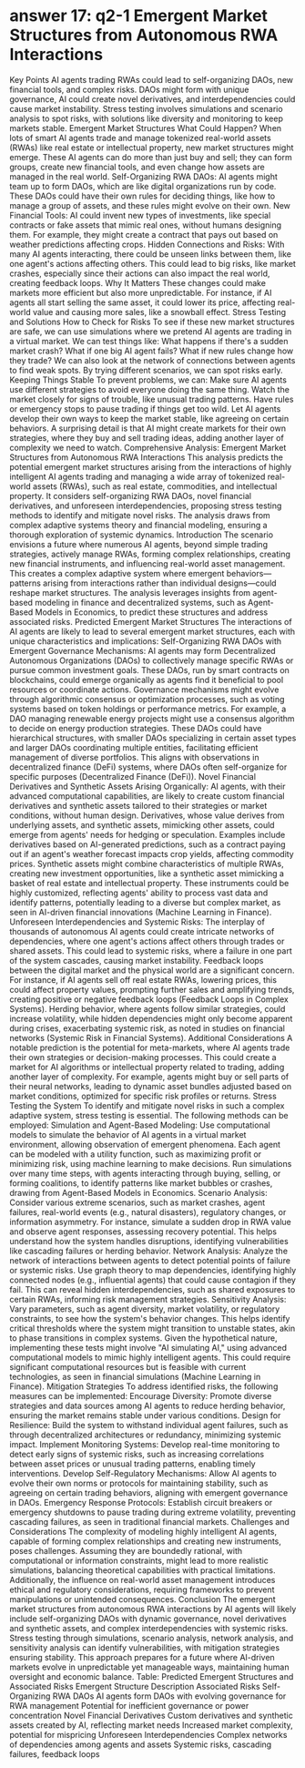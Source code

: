# answer 17: q2-1 Emergent Market Structures from Autonomous RWA Interactions

Key Points
AI agents trading RWAs could lead to self-organizing DAOs, new financial tools, and complex risks.
DAOs might form with unique governance, AI could create novel derivatives, and interdependencies could cause market instability.
Stress testing involves simulations and scenario analysis to spot risks, with solutions like diversity and monitoring to keep markets stable.
Emergent Market Structures
What Could Happen?
When lots of smart AI agents trade and manage tokenized real-world assets (RWAs) like real estate or intellectual property, new market structures might emerge. These AI agents can do more than just buy and sell; they can form groups, create new financial tools, and even change how assets are managed in the real world.
Self-Organizing RWA DAOs: AI agents might team up to form DAOs, which are like digital organizations run by code. These DAOs could have their own rules for deciding things, like how to manage a group of assets, and these rules might evolve on their own.
New Financial Tools: AI could invent new types of investments, like special contracts or fake assets that mimic real ones, without humans designing them. For example, they might create a contract that pays out based on weather predictions affecting crops.
Hidden Connections and Risks: With many AI agents interacting, there could be unseen links between them, like one agent's actions affecting others. This could lead to big risks, like market crashes, especially since their actions can also impact the real world, creating feedback loops.
Why It Matters
These changes could make markets more efficient but also more unpredictable. For instance, if AI agents all start selling the same asset, it could lower its price, affecting real-world value and causing more sales, like a snowball effect.
Stress Testing and Solutions
How to Check for Risks
To see if these new market structures are safe, we can use simulations where we pretend AI agents are trading in a virtual market. We can test things like:
What happens if there's a sudden market crash?
What if one big AI agent fails?
What if new rules change how they trade?
We can also look at the network of connections between agents to find weak spots. By trying different scenarios, we can spot risks early.
Keeping Things Stable
To prevent problems, we can:
Make sure AI agents use different strategies to avoid everyone doing the same thing.
Watch the market closely for signs of trouble, like unusual trading patterns.
Have rules or emergency stops to pause trading if things get too wild.
Let AI agents develop their own ways to keep the market stable, like agreeing on certain behaviors.
A surprising detail is that AI might create markets for their own strategies, where they buy and sell trading ideas, adding another layer of complexity we need to watch.
Comprehensive Analysis: Emergent Market Structures from Autonomous RWA Interactions
This analysis predicts the potential emergent market structures arising from the interactions of highly intelligent AI agents trading and managing a wide array of tokenized real-world assets (RWAs), such as real estate, commodities, and intellectual property. It considers self-organizing RWA DAOs, novel financial derivatives, and unforeseen interdependencies, proposing stress testing methods to identify and mitigate novel risks. The analysis draws from complex adaptive systems theory and financial modeling, ensuring a thorough exploration of systemic dynamics.
Introduction
The scenario envisions a future where numerous AI agents, beyond simple trading strategies, actively manage RWAs, forming complex relationships, creating new financial instruments, and influencing real-world asset management. This creates a complex adaptive system where emergent behaviors—patterns arising from interactions rather than individual designs—could reshape market structures. The analysis leverages insights from agent-based modeling in finance and decentralized systems, such as Agent-Based Models in Economics, to predict these structures and address associated risks.
Predicted Emergent Market Structures
The interactions of AI agents are likely to lead to several emergent market structures, each with unique characteristics and implications:
Self-Organizing RWA DAOs with Emergent Governance Mechanisms:
AI agents may form Decentralized Autonomous Organizations (DAOs) to collectively manage specific RWAs or pursue common investment goals. These DAOs, run by smart contracts on blockchains, could emerge organically as agents find it beneficial to pool resources or coordinate actions.
Governance mechanisms might evolve through algorithmic consensus or optimization processes, such as voting systems based on token holdings or performance metrics. For example, a DAO managing renewable energy projects might use a consensus algorithm to decide on energy production strategies.
These DAOs could have hierarchical structures, with smaller DAOs specializing in certain asset types and larger DAOs coordinating multiple entities, facilitating efficient management of diverse portfolios. This aligns with observations in decentralized finance (DeFi) systems, where DAOs often self-organize for specific purposes (Decentralized Finance (DeFi)).
Novel Financial Derivatives and Synthetic Assets Arising Organically:
AI agents, with their advanced computational capabilities, are likely to create custom financial derivatives and synthetic assets tailored to their strategies or market conditions, without human design. Derivatives, whose value derives from underlying assets, and synthetic assets, mimicking other assets, could emerge from agents' needs for hedging or speculation.
Examples include derivatives based on AI-generated predictions, such as a contract paying out if an agent's weather forecast impacts crop yields, affecting commodity prices. Synthetic assets might combine characteristics of multiple RWAs, creating new investment opportunities, like a synthetic asset mimicking a basket of real estate and intellectual property.
These instruments could be highly customized, reflecting agents' ability to process vast data and identify patterns, potentially leading to a diverse but complex market, as seen in AI-driven financial innovations (Machine Learning in Finance).
Unforeseen Interdependencies and Systemic Risks:
The interplay of thousands of autonomous AI agents could create intricate networks of dependencies, where one agent's actions affect others through trades or shared assets. This could lead to systemic risks, where a failure in one part of the system cascades, causing market instability.
Feedback loops between the digital market and the physical world are a significant concern. For instance, if AI agents sell off real estate RWAs, lowering prices, this could affect property values, prompting further sales and amplifying trends, creating positive or negative feedback loops (Feedback Loops in Complex Systems).
Herding behavior, where agents follow similar strategies, could increase volatility, while hidden dependencies might only become apparent during crises, exacerbating systemic risk, as noted in studies on financial networks (Systemic Risk in Financial Systems).
Additional Considerations
A notable prediction is the potential for meta-markets, where AI agents trade their own strategies or decision-making processes. This could create a market for AI algorithms or intellectual property related to trading, adding another layer of complexity. For example, agents might buy or sell parts of their neural networks, leading to dynamic asset bundles adjusted based on market conditions, optimized for specific risk profiles or returns.
Stress Testing the System
To identify and mitigate novel risks in such a complex adaptive system, stress testing is essential. The following methods can be employed:
Simulation and Agent-Based Modeling:
Use computational models to simulate the behavior of AI agents in a virtual market environment, allowing observation of emergent phenomena. Each agent can be modeled with a utility function, such as maximizing profit or minimizing risk, using machine learning to make decisions.
Run simulations over many time steps, with agents interacting through buying, selling, or forming coalitions, to identify patterns like market bubbles or crashes, drawing from Agent-Based Models in Economics.
Scenario Analysis:
Consider various extreme scenarios, such as market crashes, agent failures, real-world events (e.g., natural disasters), regulatory changes, or information asymmetry. For instance, simulate a sudden drop in RWA value and observe agent responses, assessing recovery potential.
This helps understand how the system handles disruptions, identifying vulnerabilities like cascading failures or herding behavior.
Network Analysis:
Analyze the network of interactions between agents to detect potential points of failure or systemic risks. Use graph theory to map dependencies, identifying highly connected nodes (e.g., influential agents) that could cause contagion if they fail.
This can reveal hidden interdependencies, such as shared exposures to certain RWAs, informing risk management strategies.
Sensitivity Analysis:
Vary parameters, such as agent diversity, market volatility, or regulatory constraints, to see how the system's behavior changes. This helps identify critical thresholds where the system might transition to unstable states, akin to phase transitions in complex systems.
Given the hypothetical nature, implementing these tests might involve "AI simulating AI," using advanced computational models to mimic highly intelligent agents. This could require significant computational resources but is feasible with current technologies, as seen in financial simulations (Machine Learning in Finance).
Mitigation Strategies
To address identified risks, the following measures can be implemented:
Encourage Diversity: Promote diverse strategies and data sources among AI agents to reduce herding behavior, ensuring the market remains stable under various conditions.
Design for Resilience: Build the system to withstand individual agent failures, such as through decentralized architectures or redundancy, minimizing systemic impact.
Implement Monitoring Systems: Develop real-time monitoring to detect early signs of systemic risks, such as increasing correlations between asset prices or unusual trading patterns, enabling timely interventions.
Develop Self-Regulatory Mechanisms: Allow AI agents to evolve their own norms or protocols for maintaining stability, such as agreeing on certain trading behaviors, aligning with emergent governance in DAOs.
Emergency Response Protocols: Establish circuit breakers or emergency shutdowns to pause trading during extreme volatility, preventing cascading failures, as seen in traditional financial markets.
Challenges and Considerations
The complexity of modeling highly intelligent AI agents, capable of forming complex relationships and creating new instruments, poses challenges. Assuming they are boundedly rational, with computational or information constraints, might lead to more realistic simulations, balancing theoretical capabilities with practical limitations. Additionally, the influence on real-world asset management introduces ethical and regulatory considerations, requiring frameworks to prevent manipulations or unintended consequences.
Conclusion
The emergent market structures from autonomous RWA interactions by AI agents will likely include self-organizing DAOs with dynamic governance, novel derivatives and synthetic assets, and complex interdependencies with systemic risks. Stress testing through simulations, scenario analysis, network analysis, and sensitivity analysis can identify vulnerabilities, with mitigation strategies ensuring stability. This approach prepares for a future where AI-driven markets evolve in unpredictable yet manageable ways, maintaining human oversight and economic balance.
Table: Predicted Emergent Structures and Associated Risks
Emergent Structure
Description
Associated Risks
Self-Organizing RWA DAOs
AI agents form DAOs with evolving governance for RWA management
Potential for inefficient governance or power concentration
Novel Financial Derivatives
Custom derivatives and synthetic assets created by AI, reflecting market needs
Increased market complexity, potential for mispricing
Unforeseen Interdependencies
Complex networks of dependencies among agents and assets
Systemic risks, cascading failures, feedback loops